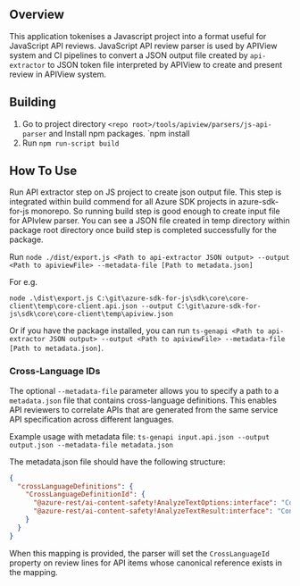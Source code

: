 ## Overview

This application tokenises a Javascript project into a format useful for JavaScript API reviews. JavaScript API review parser is used by APIView system and CI pipelines to convert a JSON output file created by `api-extractor` to JSON token file interpreted by APIView to create and present review in APIView system.

## Building

1. Go to project directory `<repo root>/tools/apiview/parsers/js-api-parser` and Install npm packages.
    `npm install
2. Run `npm run-script build`

## How To Use

Run API extractor step on JS project to create json output file. This step is integrated within build commend for all Azure SDK projects in azure-sdk-for-js monorepo. So running build step is good enough to create input file for APIvIew parser. You can see a JSON file created in temp directory within package root directory once build step is completed successfully for the package.

Run `node ./dist/export.js <Path to api-extractor JSON output> --output <Path to apiviewFile> --metadata-file [Path to metadata.json]`

For e.g.

`node .\dist\export.js C:\git\azure-sdk-for-js\sdk\core\core-client\temp\core-client.api.json --output C:\git\azure-sdk-for-js\sdk\core\core-client\temp\apiview.json` 

Or if you have the package installed, you can run `ts-genapi <Path to api-extractor JSON output> --output <Path to apiviewFile> --metadata-file [Path to metadata.json]`.

### Cross-Language IDs

The optional `--metadata-file` parameter allows you to specify a path to a `metadata.json` file that contains cross-language definitions. This enables API reviewers to correlate APIs that are generated from the same service API specification across different languages.

Example usage with metadata file:
`ts-genapi input.api.json --output output.json --metadata-file metadata.json`

The metadata.json file should have the following structure:
```json
{
  "crossLanguageDefinitions": {
    "CrossLanguageDefinitionId": {
      "@azure-rest/ai-content-safety!AnalyzeTextOptions:interface": "ContentSafety.AnalyzeTextOptions",
      "@azure-rest/ai-content-safety!AnalyzeTextResult:interface": "ContentSafety.AnalyzeTextResult"
    }
  }
}
```

When this mapping is provided, the parser will set the `CrossLanguageId` property on review lines for API items whose canonical reference exists in the mapping.